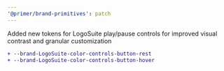 ```yaml
---
'@primer/brand-primitives': patch
---
```


Added new tokens for LogoSuite play/pause controls for improved visual contrast and granular customization

```diff
+ --brand-LogoSuite-color-controls-button-rest
+ --brand-LogoSuite-color-controls-button-hover
```
